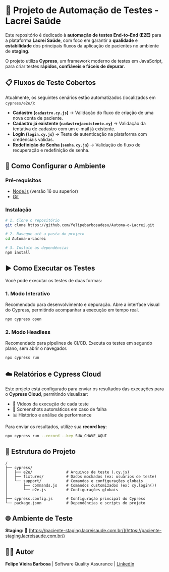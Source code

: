 # 🧪 Projeto de Automação de Testes - Lacrei Saúde

Este repositório é dedicado à **automação de testes End-to-End (E2E)** para a plataforma **Lacrei Saúde**, com foco em garantir a **qualidade** e **estabilidade** dos principais fluxos da aplicação de pacientes no ambiente de **staging**.

O projeto utiliza **Cypress**, um framework moderno de testes em JavaScript, para criar testes **rápidos, confiáveis e fáceis de depurar**.


## 📋 Fluxos de Teste Cobertos

Atualmente, os seguintes cenários estão automatizados (localizados em `cypress/e2e/`):

- **Cadastro (`cadastro.cy.js`)** → Validação do fluxo de criação de uma nova conta de paciente.
- **Cadastro já existente (`cadastrojaexistente.cy`)** → Validação da tentativa de cadastro com um e-mail já existente.   
- **Login (`login.cy.js`)** → Teste de autenticação na plataforma com credenciais válidas.  
- **Redefinição de Senha (`senha.cy.js`)** → Validação do fluxo de recuperação e redefinição de senha.


## 🚀 Como Configurar o Ambiente

### **Pré-requisitos**
- [Node.js](https://nodejs.org/) (versão 16 ou superior)  
- [Git](https://git-scm.com/)

### **Instalação**

```bash
# 1. Clone o repositório
git clone https://github.com/felipebarbosadesu/Automa-o-Lacrei.git

# 2. Navegue até a pasta do projeto
cd Automa-o-Lacrei

# 3. Instale as dependências
npm install
````


## ▶️ Como Executar os Testes

Você pode executar os testes de duas formas:

### **1. Modo Interativo**

Recomendado para desenvolvimento e depuração.
Abre a interface visual do Cypress, permitindo acompanhar a execução em tempo real.

```bash
npx cypress open
```

### **2. Modo Headless**

Recomendado para pipelines de CI/CD.
Executa os testes em segundo plano, sem abrir o navegador.

```bash
npx cypress run
```


## ☁️ Relatórios e Cypress Cloud

Este projeto está configurado para enviar os resultados das execuções para o **Cypress Cloud**, permitindo visualizar:

* 🎥 Vídeos da execução de cada teste
* 📸 Screenshots automáticos em caso de falha
* 📊 Histórico e análise de performance

Para enviar os resultados, utilize sua **record key**:

```bash
npx cypress run --record --key SUA_CHAVE_AQUI
```


## 📂 Estrutura do Projeto

```
/
├── cypress/
│   ├── e2e/               # Arquivos de teste (.cy.js)
│   ├── fixtures/          # Dados mockados (ex: usuários de teste)
│   └── support/           # Comandos e configurações globais
│       ├── commands.js    # Comandos customizados (ex: cy.login())
│       └── e2e.js         # Configurações globais
│
├── cypress.config.js      # Configuração principal do Cypress
└── package.json           # Dependências e scripts do projeto
```


## 🌐 Ambiente de Teste

**Staging:**
🔗 [https://paciente-staging.lacreisaude.com.br/](https://paciente-staging.lacreisaude.com.br/)


## 👨‍💻 Autor

**Felipe Vieira Barbosa** | Software Quality Assurance | [LinkedIn](https://www.linkedin.com/in/felipebarbosalds/?locale=pt_BR)
